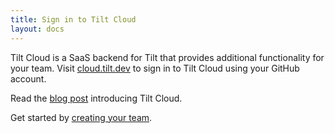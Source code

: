 ```yaml
---
title: Sign in to Tilt Cloud
layout: docs
---
```


Tilt Cloud is a SaaS backend for Tilt that provides additional functionality for your team. Visit [cloud.tilt.dev](https://cloud.tilt.dev/) to sign in to Tilt Cloud using your GitHub account.

Read the [blog post](https://blog.tilt.dev/2020/04/21/tilt-cloud.html) introducing Tilt Cloud.

Get started by [creating your team](/teams.html).
